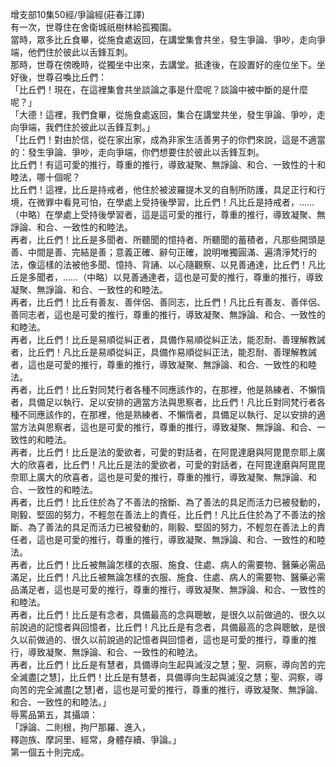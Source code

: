 增支部10集50經/爭論經(莊春江譯)  
有一次，世尊住在舍衛城祇樹林給孤獨園。  
當時，眾多比丘食畢，從施食處返回，在講堂集會共坐，發生爭論、爭吵，走向爭端，他們住於彼此以舌鋒互刺。  
那時，世尊在傍晚時，從獨坐中出來，去講堂。抵達後，在設置好的座位坐下。坐好後，世尊召喚比丘們：  
「比丘們！現在，在這裡集會共坐談論之事是什麼呢？談論中被中斷的是什麼呢？」  
「大德！這裡，我們食畢，從施食處返回，集合在講堂共坐，發生爭論、爭吵，走向爭端，我們住於彼此以舌鋒互刺。」  
「比丘們！對由於信，從在家出家，成為非家生活善男子的你們來說，這是不適當的：發生爭論、爭吵，走向爭端，你們想要住於彼此以舌鋒互刺。  
比丘們！有這可愛的推行，尊重的推行，導致凝聚、無諍論、和合、一致性的十和睦法，哪十個呢？  
比丘們！這裡，比丘是持戒者，他住於被波羅提木叉的自制所防護，具足正行和行境，在微罪中看見可怕，在學處上受持後學習，比丘們！凡比丘是持戒者，……（中略）在學處上受持後學習者，這是這可愛的推行，尊重的推行，導致凝聚、無諍論、和合、一致性的和睦法。  
再者，比丘們！比丘是多聞者、所聽聞的憶持者、所聽聞的蓄積者，凡那些開頭是善、中間是善、完結是善；意義正確、辭句正確，說明唯獨圓滿、遍清淨梵行的法，像這樣的法被他多聞、憶持、背誦、以心隨觀察、以見善通達，比丘們！凡比丘是多聞者，……（中略）以見善通達者，這也是可愛的推行，尊重的推行，導致凝聚、無諍論、和合、一致性的和睦法。  
再者，比丘們！比丘有善友、善伴侶、善同志，比丘們！凡比丘有善友、善伴侶、善同志者，這也是可愛的推行，尊重的推行，導致凝聚、無諍論、和合、一致性的和睦法。  
再者，比丘們！比丘是易順從糾正者，具備作易順從糾正法，能忍耐、善理解教誡者，比丘們！凡比丘是易順從糾正，具備作易順從糾正法，能忍耐、善理解教誡者，這也是可愛的推行，尊重的推行，導致凝聚、無諍論、和合、一致性的和睦法。  
再者，比丘們！比丘對同梵行者各種不同應該作的，在那裡，他是熟練者、不懶惰者，具備足以執行、足以安排的適當方法與思察者，比丘們！凡比丘對同梵行者各種不同應該作的，在那裡，他是熟練者、不懶惰者，具備足以執行、足以安排的適當方法與思察者，這也是可愛的推行，尊重的推行，導致凝聚、無諍論、和合、一致性的和睦法。  
再者，比丘們！比丘是法的愛欲者，可愛的對話者，在阿毘達磨與阿毘毘奈耶上廣大的欣喜者，比丘們！凡比丘是法的愛欲者，可愛的對話者，在阿毘達磨與阿毘毘奈耶上廣大的欣喜者，這也是可愛的推行，尊重的推行，導致凝聚、無諍論、和合、一致性的和睦法。  
再者，比丘們！比丘住於為了不善法的捨斷、為了善法的具足而活力已被發動的，剛毅、堅固的努力，不輕忽在善法上的責任，比丘們！凡比丘住於為了不善法的捨斷、為了善法的具足而活力已被發動的，剛毅、堅固的努力，不輕忽在善法上的責任者，這也是可愛的推行，尊重的推行，導致凝聚、無諍論、和合、一致性的和睦法。  
再者，比丘們！比丘被無論怎樣的衣服、施食、住處、病人的需要物、醫藥必需品滿足，比丘們！凡比丘被無論怎樣的衣服、施食、住處、病人的需要物、醫藥必需品滿足者，這也是可愛的推行，尊重的推行，導致凝聚、無諍論、和合、一致性的和睦法。  
再者，比丘們！比丘是有念者，具備最高的念與聰敏，是很久以前做過的、很久以前說過的記憶者與回憶者，比丘們！凡比丘是有念者，具備最高的念與聰敏，是很久以前做過的、很久以前說過的記憶者與回憶者，這也是可愛的推行，尊重的推行，導致凝聚、無諍論、和合、一致性的和睦法。  
再者，比丘們！比丘是有慧者，具備導向生起與滅沒之慧；聖、洞察，導向苦的完全滅盡[之慧]，比丘們！比丘是有慧者，具備導向生起與滅沒之慧；聖、洞察，導向苦的完全滅盡[之慧]者，這也是可愛的推行，尊重的推行，導致凝聚、無諍論、和合、一致性的和睦法。」  
辱罵品第五，其攝頌：  
「諍論、二則根，拘尸那羅、進入，  
釋迦族、摩訶里、經常，身體存續、爭論。」  
第一個五十則完成。  
  
  
